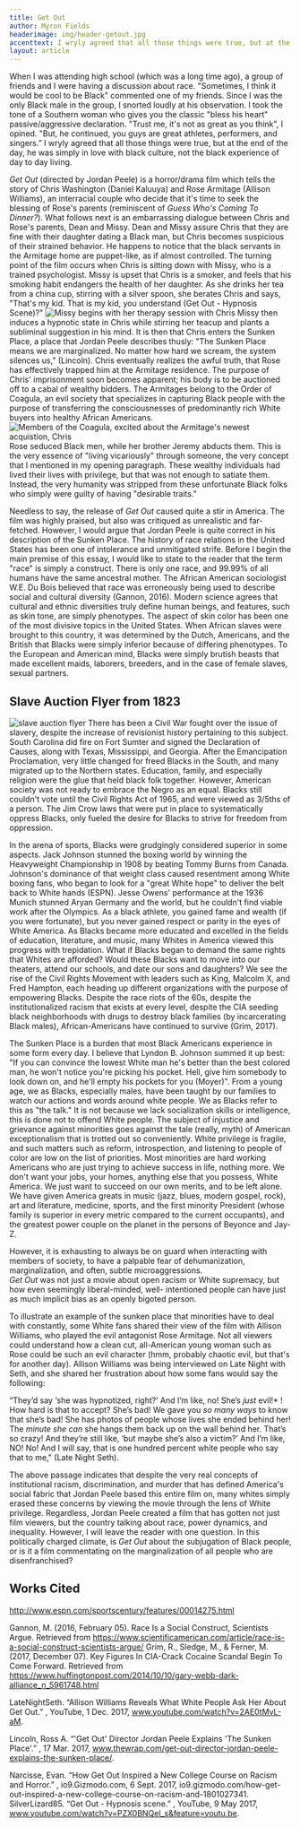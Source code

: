 ```yaml
---
title: Get Out
author: Myron Fields
headerimage: img/header-getout.jpg
accenttext: I wryly agreed that all those things were true, but at the end of the day, he was simply in love with black culture, not the black experience of day to day living.
layout: article
---
```


When I was attending high school (which was a long time ago), a group of friends and I were having a discussion about race.  "Sometimes, I think it would be cool to be Black" commented one of my friends.  Since I was the only Black male in the group, I snorted loudly at his observation.  I took the tone of a Southern woman who gives you the classic "bless his heart" passive/aggressive declaration.  "Trust me, it's not as great as you think", I opined. "But, he continued, you guys are great athletes, performers, and singers.” I wryly agreed that all those things were true, but at the end of the day, he was simply in love with black culture, not the black experience of day to day living.

 *Get Out* (directed by Jordan Peele) is a horror/drama film which tells the story of Chris Washington (Daniel Kaluuya) and Rose Armitage (Allison Williams), an interracial couple who decide that it's time to seek the blessing of  Rose's parents (reminiscent of *Guess Who's Coming To Dinner?*). What follows next is an embarrassing dialogue between Chris and Rose's parents, Dean and Missy. Dean and Missy assure Chris that they are fine with their daughter dating a Black man, but Chris becomes suspicious of their strained behavior.  He happens to notice that the black servants in the Armitage home are puppet-like, as if almost controlled. The turning point of the film occurs when Chris is sitting down with Missy, who is a trained psychologist.  Missy is upset that Chris is a smoker, and feels that his smoking habit endangers the health of her daughter.  As she drinks her tea from a china cup, stirring with a silver spoon, she berates Chris and says, "That's my kid. That is my kid, you understand (Get Out - Hypnosis Scene)?"
![Missy begins with her therapy session with Chris](img/getout3.jpg)
Missy then induces a hypnotic state in Chris while stirring her teacup and plants a subliminal suggestion in his mind. It is then that Chris enters the Sunken Place, a place that Jordan Peele describes thusly: "The Sunken Place means we are marginalized.  No matter how hard we scream, the system silences us," (Lincoln). Chris eventually realizes the awful truth, that Rose has effectively trapped him at the Armitage residence.  The purpose of Chris' imprisonment soon becomes apparent; his body is to be auctioned off to a cabal of wealthy bidders.  The Armitages belong to the Order of Coagula, an evil society  that specializes in capturing Black people with the purpose of transferring the consciousnesses of predominantly rich White buyers into healthy African Americans.
![Members of the Coagula, excited about the Armitage's newest acquistion, Chris](img/getout2.jpg)
 Rose seduced Black men, while her brother Jeremy abducts them. This is the very essence of "living vicariously" through someone, the very concept that I mentioned in my opening paragraph.  These wealthy individuals had lived their lives with privilege, but that was not enough to satiate them.  Instead, the very humanity was stripped from these unfortunate Black folks who simply were guilty of having "desirable traits."  

Needless to say, the release of *Get Out* caused quite a stir in America.  The film was highly praised, but also was critiqued as unrealistic and far-fetched.   However, I would argue that Jordan Peele is quite correct in his description of the Sunken Place.  The history of race relations in the United States has been one of intolerance and unmitigated strife.  Before I begin the main premise of this essay, I would like to state to the reader that the term "race" is simply a construct.  There is only one race, and 99.99% of all humans have the same ancestral mother.  The African American sociologist W.E. Du Bois believed that race was erroneously being used to describe social and cultural diversity (Gannon, 2016). Modern science agrees that cultural and ethnic diversities truly define human beings, and features, such as skin tone, are simply phenotypes. The aspect of skin color has been one of the most divisive topics in the United States.  When African slaves were brought to this country, it was determined by the Dutch, Americans, and the British that Blacks were simply inferior because of differing phenotypes.  To the European and American mind, Blacks were simply brutish beasts that made excellent maids, laborers, breeders, and in the case of female slaves, sexual partners.  

##  Slave Auction Flyer from 1823
![slave auction flyer](img/getout1.jpg)
	There has been a Civil War fought over the issue of slavery, despite the increase of revisionist history pertaining to this subject. South Carolina did fire on Fort Sumter and signed the Declaration of Causes, along with Texas, Mississippi, and Georgia.  After the Emancipation Proclamation, very little changed for freed Blacks in the South, and many migrated up to the Northern states.  Education, family, and especially religion were the glue that held black folk together.  However, American society was not ready to embrace the Negro as an equal.  Blacks still couldn't vote until the Civil Rights Act of 1965, and were viewed as 3/5ths of a person.  The Jim Crow laws that were put in place to systematically oppress Blacks, only fueled the desire for Blacks to strive for freedom from oppression.

In the arena of sports, Blacks were grudgingly considered superior in some aspects.  Jack Johnson stunned the boxing world by winning the Heavyweight Championship in 1908 by beating Tommy Burns from Canada.  Johnson's dominance of that weight class caused resentment among White boxing fans, who began to look for a "great White hope" to deliver the belt back to White hands (ESPN).  Jesse Owens' performance at the 1936 Munich stunned Aryan Germany and the world, but he couldn't find viable work after the Olympics.  As a black athlete, you gained fame and wealth (if you were fortunate), but you never gained respect or parity in the eyes of White America. As Blacks became more educated and excelled in the fields of education, literature, and music, many Whites in America viewed this progress with trepidation.  What if Blacks began to demand the same rights that Whites are afforded?  Would these Blacks want to move into our theaters, attend our schools, and date our sons and daughters?    We see the rise of the Civil Rights Movement with leaders such as King, Malcolm X, and Fred Hampton, each heading up different organizations with the purpose of empowering Blacks.  Despite the race riots of the 60s, despite the institutionalized racism that exists at every level, despite the CIA seeding black neighborhoods with drugs to destroy black families (by incarcerating Black males), African-Americans have continued to survive (Grim, 2017).  

The Sunken Place is a burden that most Black Americans experience in some form every day.  I believe that Lyndon B. Johnson summed it up best: "If you can convince the lowest White man he's better than the best colored man, he won't notice you're picking his pocket. Hell, give him somebody to look down on, and he'll empty his pockets for you (Moyer)".    From a young age, we as Blacks, especially males,  have been taught by our families to watch our actions and words around white people. We as Blacks refer to this as "the talk."  It is not because we lack socialization skills or intelligence, this is done not to offend White people.  The subject of injustice and grievance against minorities goes against the tale (really, myth) of American exceptionalism that is trotted out so conveniently.  White privilege is fragile, and such matters such as reform, introspection, and listening to people of color are low on the list of priorities.  Most minorities are hard working Americans who are just trying to achieve success in life, nothing more.   We don't want your jobs, your homes, anything else that you possess, White America.  We just want to succeed on our own merits, and to be left alone.  We have given America greats in music (jazz, blues, modern gospel, rock), art and literature, medicine, sports, and the first minority President (whose family is superior in every metric compared to the current occupants), and the greatest power couple on the planet in the persons of Beyonce and Jay-Z.  

However, it is exhausting to always be on guard when interacting with members of society, to have a palpable fear of dehumanization, marginalization, and often, subtle microaggressions.  
 *Get Out* was not just a movie about open racism or White supremacy, but how even seemingly liberal-minded, well- intentioned people can have just as much implicit bias as an openly bigoted person.

To illustrate an example of the  sunken place that minorities have to deal with constantly,  some White fans shared their view of the film with Allison Williams, who played the evil antagonist Rose Armitage. Not all viewers could understand how a clean cut, all-American young woman such as Rose could be such an evil character (hmm, probably chaotic evil, but that's for another day).  Allison Williams was being interviewed on Late Night with Seth, and she shared her frustration about how some fans would say the following:

“They’d say ‘she was hypnotized, right?’ And I’m like, no! She’s *just* evil!*
! How hard is that to accept? She’s bad! We gave you *so many ways*
 to know that she’s bad! She has photos of people whose lives she ended behind her! The *minute she can* she hangs them back up on the wall behind her. That’s so crazy! And they’re still like, ‘but maybe she’s also a victim?’ And I’m like, NO! No! And I will say, that is one hundred percent white people who say that to me," (Late Night Seth).

The above passage indicates that despite the very real concepts of institutional racism, discrimination, and murder that has defined America's social fabric that Jordan Peele based this entire film on, many whites simply erased these concerns by viewing the movie through the lens of White privilege. Regardless, Jordan Peele created a film that has gotten not just film viewers, but the country talking about race, power dynamics, and inequality.  However, I will leave the reader with one question.  In this politically charged climate, is *Get Out*
 about the subjugation of Black people, or is it a film commentating on the marginalization of all people who are disenfranchised?



## Works Cited
http://www.espn.com/sportscentury/features/00014275.html

Gannon, M. (2016, February 05). Race Is a Social Construct, Scientists Argue. Retrieved from https://www.scientificamerican.com/article/race-is-a-social-construct-scientists-argue/
Grim, R., Sledge, M., & Ferner, M. (2017, December 07). Key Figures In CIA-Crack Cocaine Scandal Begin To Come Forward. Retrieved from https://www.huffingtonpost.com/2014/10/10/gary-webb-dark-alliance_n_5961748.html

LateNightSeth. “Allison Williams Reveals What White People Ask Her About Get Out.”
, YouTube, 1 Dec. 2017, www.youtube.com/watch?v=2AE0tMvL-aM.

Lincoln, Ross A. “'Get Out' Director Jordan Peele Explains 'The Sunken Place'.”
, 17 Mar. 2017, www.thewrap.com/get-out-director-jordan-peele-explains-the-sunken-place/.


Narcisse, Evan. “How Get Out Inspired a New College Course on Racism and Horror.”
, io9.Gizmodo.com, 6 Sept. 2017, io9.gizmodo.com/how-get-out-inspired-a-new-college-course-on-racism-and-1801027341.
SilverLizard85. “Get Out - Hypnosis scene.”
, YouTube, 9 May 2017, www.youtube.com/watch?v=PZX0BNQel_s&feature=youtu.be.

